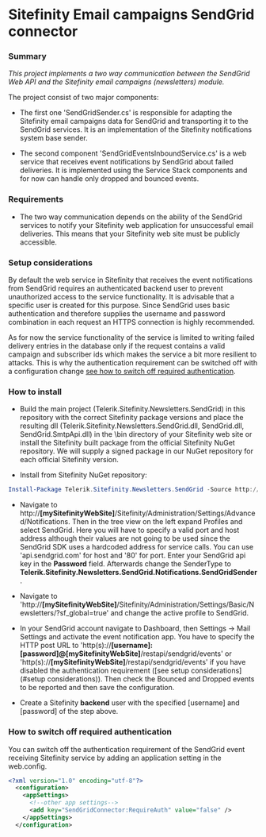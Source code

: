 # Sitefinity Email campaigns SendGrid connector   

### Summary
_This project implements a two way communication between the SendGrid Web API and the Sitefinity email campaigns (newsletters) module._

The project consist of two major components:
* The first one 'SendGridSender.cs' is responsible for adapting the Sitefinity email campaigns data for SendGrid and transporting it to the SendGrid services. It is an implementation of the Sitefinity notifications system base sender.

* The second component 'SendGridEventsInboundService.cs' is a web service that receives event notifications by SendGrid about failed deliveries. It is implemented using the Service Stack components and for now can handle only dropped and bounced events.

### Requirements

* The two way communication depends on the ability of the SendGrid services to notify your Sitefinity web application for unsuccessful email deliveries. This means that your Sitefinity web site must be publicly accessible.

### Setup considerations

By default the web service in Sitefinity that receives the event notifications from SendGrid requires an authenticated backend user to prevent unauthorized access to the service functionality.
It is advisable that a specific user is created for this purpose. Since SendGrid uses basic authentication and therefore supplies the username and password combination in each request an HTTPS connection is highly recommended. 

As for now the service functionality of the service is limited to writing failed delivery entries in the database only if the request contains a valid campaign and subscriber ids which makes the service a bit more resilient to attacks. This is why the authentication requirement can be switched off with a configuration change [see how to switch off required authentication](#How-to-switch-off-required-authentication).

### How to install

* Build the main project (Telerik.Sitefinity.Newsletters.SendGrid) in this repository with the correct Sitefinity package versions and place the resulting dll (Telerik.Sitefinity.Newsletters.SendGrid.dll, SendGrid.dll, SendGrid.SmtpApi.dll) in the \bin directory of your Sitefinity web site or install the Sitefinity built package from the official Sitefinity NuGet repository. We will supply a signed package in our NuGet repository for each official Sitefinity version.

* Install from Sitefinity NuGet repository:
```powershell
Install-Package Telerik.Sitefinity.Newsletters.SendGrid -Source http://nuget.sitefinity.com/nuget/
```

* Navigate to http://__[mySitefinityWebSite]__/Sitefinity/Administration/Settings/Advanced/Notifications. Then in the tree view on the left expand Profiles and select SendGrid. Here you will have to specify a valid port and host address although their values are not going to be used since the SendGrid SDK uses a hardcoded address for service calls. You can use 'api.sendgrid.com' for host and '80' for port. Enter your SendGrid api key in the __Password__ field. Afterwards change the SenderType to __Telerik.Sitefinity.Newsletters.SendGrid.Notifications.SendGridSender__.

* Navigate to 'http://__[mySitefinityWebSite]__/Sitefinity/Administration/Settings/Basic/Newsletters/?sf_global=true' and change the active profile to SendGrid.

* In your SendGrid account navigate to Dashboard, then Settings -> Mail Settings and activate the event notification app. You have to specify the HTTP post URL to 'http(s)://__[username]:[password]@[mySitefinityWebSite]__/restapi/sendgrid/events' or 'http(s)://__[mySitefinityWebSite]__/restapi/sendgrid/events' if you have disabled the authentication requirement ([see setup considerations](#setup considerations)).  Then check the Bounced and Dropped events to be reported and then save the configuration.

* Create a Sitefinity __backend__ user with the specified [username] and [password] of the step above.

### How to switch off required authentication

You can switch off the authentication requirement of the SendGrid event receiving Sitefinity service by adding an application setting in the web.config.

```xml
<?xml version="1.0" encoding="utf-8"?> 
  <configuration>  
    <appSettings>
      <!--other app settings-->
      <add key="SendGridConnector:RequireAuth" value="false" />
    </appSettings> 
  </configuration>
```
